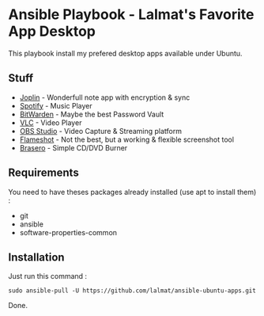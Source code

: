 # Ansible Playbook - Lalmat's Favorite App Desktop

This playbook install my prefered desktop apps available under Ubuntu.

## Stuff
- [Joplin](https://joplinapp.org/) - Wonderfull note app with encryption & sync
- [Spotify](https://www.spotify.com/) - Music Player
- [BitWarden](https://bitwarden.com/) - Maybe the best Password Vault
- [VLC](https://www.videolan.org/index.fr.html) - Video Player
- [OBS Studio](https://obsproject.com/fr/download) - Video Capture & Streaming platform
- [Flameshot](https://flameshot.org/) - Not the best, but a working & flexible screenshot tool
- [Brasero](https://doc.ubuntu-fr.org/brasero) - Simple CD/DVD Burner

## Requirements

You need to have theses packages already installed (use apt to install them) :
- git
- ansible
- software-properties-common

## Installation

Just run this command :

`sudo ansible-pull -U https://github.com/lalmat/ansible-ubuntu-apps.git`

Done.